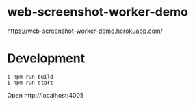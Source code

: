 # web-screenshot-worker-demo
https://web-screenshot-worker-demo.herokuapp.com/

# Development
```
$ npm run build
$ npm run start
```
Open http://localhost:4005
